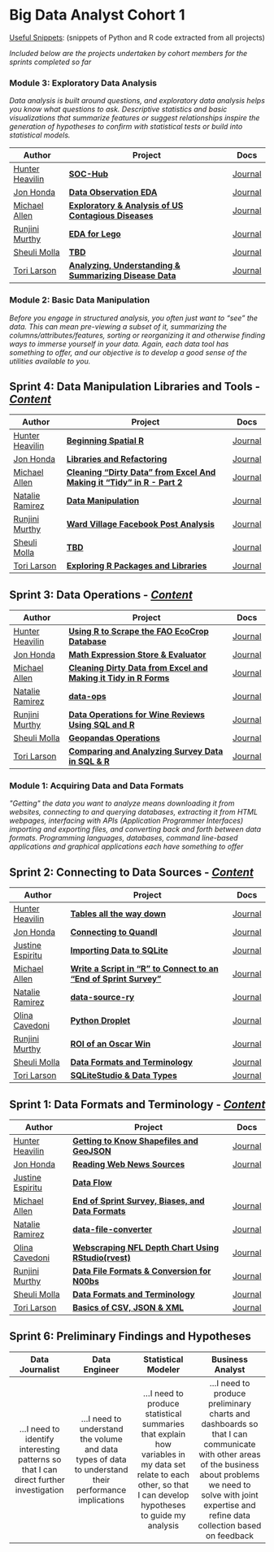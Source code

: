 # Big Data Analyst Cohort 1
[Useful Snippets](Sprint00_Meta_Content/03_Useful_Snippets): (snippets of Python and R code extracted from all projects)

*Included below are the projects undertaken by cohort members for the sprints completed so far*




### Module 3: Exploratory Data Analysis
*Data analysis is built around questions, and exploratory data analysis helps you know what questions to ask. Descriptive statistics and basic visualizations that summarize features or suggest relationships inspire the generation of hypotheses to confirm with statistical tests or build into statistical models.*

|Author|Project|Docs|
|---|---|---|
|[Hunter Heavilin](Sprint00_Meta_Content/00_Roadmaps_and_Blueprints/Hunter_Heaivilin_Roadmap.ipynb)|  [**SOC-Hub**](https://github.com/supersistence/SOC-Hub) |[Journal](Sprint05_Summarizing_Describing/Hunter_Heaivilin.ipynb)|
|[Jon Honda](Sprint00_Meta_Content/00_Roadmaps_and_Blueprints/Jon_Honda_Roadmap.ipynb)| [**Data Observation EDA**](https://github.com/hondajyh/Sprint_5_Data_Observation_EDA) |[Journal](Sprint05_Summarizing_Describing/Jon_Honda.ipynb)|
|[Michael Allen](Sprint00_Meta_Content/00_Roadmaps_and_Blueprints/Michael_Allen.ipynb)| [**Exploratory & Analysis of US Contagious Diseases**](https://github.com/mallen69/Project_Sprint_5) |[Journal](Sprint05_Summarizing_Describing/Michael_Allen.ipynb)
|[Runjini Murthy](Sprint00_Meta_Content/00_Roadmaps_and_Blueprints/Runjini_Murthy_Roadmap.ipynb)| [**EDA for Lego**](https://github.com/runjini/Runjini_Sprint_5) |[Journal](Sprint05_Summarizing_Describing/Runjini_Murthy.ipynb)|
|[Sheuli Molla](Sprint00_Meta_Content/00_Roadmaps_and_Blueprints/Sheuli_Molla_Roadmap.ipynb)| [**TBD**](https://github.com/sheulimolla/Sprint-5-) |[Journal](Sprint05_Summarizing_Describing/Sheuli_Molla.ipynb)|
|[Tori Larson](Sprint00_Meta_Content/00_Roadmaps_and_Blueprints/Tori_Larson_Roadmap.ipynb)| [**Analyzing, Understanding & Summarizing Disease Data**](https://github.com/ToriLarson/5_Analyzing_Understanding_and_Summarizing_Data) |[Journal](Sprint05_Summarizing_Describing/Victoria_Larson.ipynb)|

### Module 2: Basic Data Manipulation
*Before you engage in structured analysis, you often just want to “see” the data. This can mean pre-viewing a subset of it, summarizing the columns/attributes/features, sorting or reorganizing it and otherwise finding ways to immerse yourself in your data. Again, each data tool has something to offer, and our objective is to develop a good sense of the utilities available to you.*

## Sprint 4: Data Manipulation Libraries and Tools - [*Content*](Sprint04_Data_Manipulation_Libraries_and_Tools/00_Sprint_Classroom_Content.ipynb)
|Author|Project|Docs|
|---|---|---|
|[Hunter Heavilin](Sprint00_Meta_Content/00_Roadmaps_and_Blueprints/Hunter_Heaivilin_Roadmap.ipynb)|  [**Beginning Spatial R**](https://github.com/supersistence/Beginning-Spatial-R) |[Journal](Sprint04_Data_Manipulation_Libraries_and_Tools/Hunter_Heaivilin.ipynb)|
|[Jon Honda](Sprint00_Meta_Content/00_Roadmaps_and_Blueprints/Jon_Honda_Roadmap.ipynb)| [**Libraries and Refactoring**](https://github.com/hondajyh/Sprint_4_data_manipulation_and_tools) |[Journal](Sprint04_Data_Manipulation_Libraries_and_Tools/Jon_Honda.ipynb)|
|[Michael Allen](Sprint00_Meta_Content/00_Roadmaps_and_Blueprints/Michael_Allen.ipynb)| [**Cleaning “Dirty Data” from Excel And Making it “Tidy” in R - Part 2**](https://github.com/mallen69/Project_Sprint_4) |[Journal](Sprint04_Data_Manipulation_Libraries_and_Tools/Michael_Allen.ipynb)|
|[Natalie Ramirez](Sprint00_Meta_Content/00_Roadmaps_and_Blueprints/Natalie_RoadMap.ipynb)|  [**Data Manipulation**](https://github.com/nat-nat33/data-manipulation) |[Journal](Sprint04_Data_Manipulation_Libraries_and_Tools/Natalie_Ramirez.ipynb)|
|[Runjini Murthy](Sprint00_Meta_Content/00_Roadmaps_and_Blueprints/Runjini_Murthy_Roadmap.ipynb)| [**Ward Village Facebook Post Analysis**](https://github.com/runjini/Runjini_Sprint_4) |[Journal](Sprint04_Data_Manipulation_Libraries_and_Tools/Runjini_Murthy.ipynb)|
|[Sheuli Molla](Sprint00_Meta_Content/00_Roadmaps_and_Blueprints/Sheuli_Molla_Roadmap.ipynb)| [**TBD**]() |[Journal](Sprint04_Data_Manipulation_Libraries_and_Tools/Sheuli_Molla.ipynb)|
|[Tori Larson](Sprint00_Meta_Content/00_Roadmaps_and_Blueprints/Tori_Larson_Roadmap.ipynb)| [**Exploring R Packages and Libraries**](https://github.com/ToriLarson/4ManipulatingData_Rpackages) |[Journal](Sprint04_Data_Manipulation_Libraries_and_Tools/Victoria_Larson.ipynb)|

## Sprint 3: Data Operations - [*Content*](Sprint03_Data_Operation/00_Sprint_Classroom_Content.ipynb)
|Author|Project|Docs|
|---|---|---|
|[Hunter Heavilin](Sprint00_Meta_Content/00_Roadmaps_and_Blueprints/Hunter_Heaivilin_Roadmap.ipynb)|[**Using R to Scrape the FAO EcoCrop Database**](https://github.com/supersistence/Data-Operations)|[Journal](Sprint03_Data_Operation/Hunter_Heaivilin.ipynb)|
|[Jon Honda](Sprint00_Meta_Content/00_Roadmaps_and_Blueprints/Jon_Honda_Roadmap.ipynb)|[**Math Expression Store & Evaluator**](https://github.com/hondajyh/DevLeagueProjects/tree/master)|[Journal](Sprint03_Data_Operation/Jon_Honda.ipynb)|
|[Michael Allen](Sprint00_Meta_Content/00_Roadmaps_and_Blueprints/Michael_Allen.ipynb)|[**Cleaning Dirty Data from Excel and Making it Tidy in R Forms**](https://github.com/mallen69/Project_Sprint_3)|[Journal](Sprint03_Data_Operation/Michael_Allen.ipynb)|
|[Natalie Ramirez](Sprint00_Meta_Content/00_Roadmaps_and_Blueprints/Natalie_RoadMap.ipynb)|[**data-ops**](https://github.com/nat-nat33/data-ops)|[Journal](Sprint03_Data_Operation/Natalie_Ramirez.ipynb)|
|[Runjini Murthy](Sprint00_Meta_Content/00_Roadmaps_and_Blueprints/Runjini_Murthy_Roadmap.ipynb)|[**Data Operations for Wine Reviews Using SQL and R**](https://github.com/runjini/Sprint_3_Wine)|[Journal](Sprint03_Data_Operation/Runjini_Murthy.ipynb)|
|[Sheuli Molla](Sprint00_Meta_Content/00_Roadmaps_and_Blueprints/Sheuli_Molla_Roadmap.ipynb)|[**Geopandas Operations**](https://github.com/sheulimolla/S4-GEOPANDAS-OPERATIONS)|[Journal](Sprint03_Data_Operation/Sheuli_Molla.ipynb)|
|[Tori Larson](Sprint00_Meta_Content/00_Roadmaps_and_Blueprints/Tori_Larson_Roadmap.ipynb)| [**Comparing and Analyzing Survey Data in SQL & R**](https://github.com/ToriLarson/DataOperations_SQL_R)|[Journal](Sprint03_Data_Operation/Victoria_Larson.ipynb)|

### Module 1: Acquiring Data and Data Formats
  *"Getting" the data you want to analyze means downloading it from websites, connecting to and querying databases, extracting it from HTML webpages, interfacing with APIs (Application Programmer Interfaces) importing and exporting files, and converting back and forth between data formats. Programming languages, databases, command line-based applications and graphical applications each have something to offer*

  ## Sprint 2: Connecting to Data Sources - [*Content*](Sprint02_Connecting_to_Data_Sources/00_Sprint_Classroom_Content.ipynb)

  |Author|Project|Docs|
  |---|---|---|
  |[Hunter Heavilin](Sprint00_Meta_Content/00_Roadmaps_and_Blueprints/Hunter_Heaivilin_Roadmap.ipynb)| [**Tables all the way down**](https://github.com/supersistence/Tables-All-The-Way-Down)|[Journal](Sprint02_Connecting_to_Data_Sources/Hunter_Heaivilin.ipynb)|
  |[Jon Honda](Sprint00_Meta_Content/00_Roadmaps_and_Blueprints/Jon_Honda_Roadmap.ipynb)|[**Connecting to Quandl**](https://github.com/hondajyh/DevLeagueProjects/tree/master/Sprint%202)|[Journal](Sprint02_Connecting_to_Data_Sources/Jon_Honda.ipynb)|
  |[Justine Espiritu](Sprint00_Meta_Content/00_Roadmaps_and_Blueprints/Justine_Espiritu_Roadmap.ipynb)|[**Importing Data to SQLite**](https://github.com/j-espiritu/Importing-Excel-Data-in-SQLite)|[Journal](Sprint02_Connecting_to_Data_Sources/Justine_Espiritu.ipynb)|
  |[Michael Allen](Sprint00_Meta_Content/00_Roadmaps_and_Blueprints/Michael_Allen.ipynb)|[**Write a Script in “R” to Connect to an “End of Sprint Survey”**](https://github.com/mallen69/Project_Sprint_2)| [Journal](Sprint02_Connecting_to_Data_Sources/Michael_Allen.ipynb)|
  |[Natalie Ramirez](Sprint00_Meta_Content/00_Roadmaps_and_Blueprints/Natalie_RoadMap.ipynb)| [**data-source-ry**](https://github.com/nat-nat33/data-source-ry)|[Journal](Sprint02_Connecting_to_Data_Sources/Natalie_Ramirez.ipynb)|
  |[Olina Cavedoni](Sprint00_Meta_Content/00_Roadmaps_and_Blueprints/Olina_Cavedoni_Roadmap.ipynb)|[**Python Droplet**](https://github.com/ocavedoni/Sprint2_PythonDroplet)|[Journal](Sprint02_Connecting_to_Data_Sources/Olina_Cavedoni.ipynb)|
  |[Runjini Murthy](Sprint00_Meta_Content/00_Roadmaps_and_Blueprints/Runjini_Murthy_Roadmap.ipynb)|[**ROI of an Oscar Win**](Sprint02_Connecting_to_Data_Sources/01_Sprint_Presentations/Sprint_2_Review_Presentation_Runjini.pdf)|[Journal](Sprint02_Connecting_to_Data_Sources/Runjini_Murthy.ipynb)|
  |[Sheuli Molla](Sprint00_Meta_Content/00_Roadmaps_and_Blueprints/Sheuli_Molla_Roadmap.ipynb)|[**Data Formats and Terminology**](https://github.com/sheulimolla/SPRINT-1)|[Journal](Sprint02_Connecting_to_Data_Sources/Sheuli_Molla.ipynb)|
  |[Tori Larson](Sprint00_Meta_Content/00_Roadmaps_and_Blueprints/Tori_Larson_Roadmap.ipynb)|[**SQLiteStudio & Data Types**](https://github.com/ToriLarson/ToriLarson_Sprint2)| [Journal](Sprint02_Connecting_to_Data_Sources/Victoria_Larson.ipynb)|

 ## Sprint 1: Data Formats and Terminology - [*Content*](Sprint01_Data_Formats_and_Terminology/00_Sprint_Classroom_Content.ipynb)

|Author|Project|Docs|
|---|---|---|
|[Hunter Heavilin](Sprint00_Meta_Content/00_Roadmaps_and_Blueprints/Hunter_Heaivilin_Roadmap.ipynb)| [**Getting to Know Shapefiles and GeoJSON**](https://github.com/supersistence/Getting-to-Know-Shapefiles-and-GeoJSON)|[Journal](Sprint01_Data_Formats_and_Terminology/Hunter_Heaivilin.ipynb)|
|[Jon Honda](Sprint00_Meta_Content/00_Roadmaps_and_Blueprints/Jon_Honda_Roadmap.ipynb)|[**Reading Web News Sources**](https://github.com/hondajyh/DevLeagueProjects)|[Journal](Sprint01_Data_Formats_and_Terminology/Jon_Honda.ipynb)|
|[Justine Espiritu](Sprint00_Meta_Content/00_Roadmaps_and_Blueprints/Justine_Espiritu_Roadmap.ipynb)|[**Data Flow**](https://github.com/j-espiritu/Importing-Excel-Data-in-SQLite)||
|[Michael Allen](Sprint00_Meta_Content/00_Roadmaps_and_Blueprints/Michael_Allen.ipynb)|[**End of Sprint Survey, Biases, and Data Formats**](https://github.com/mallen69/Project_Sprint_1)| [Journal](Sprint01_Data_Formats_and_Terminology/Michael_Allen.ipynb)|
|[Natalie Ramirez](Sprint00_Meta_Content/00_Roadmaps_and_Blueprints/Natalie_RoadMap.ipynb)| [**data-file-converter**](https://github.com/nat-nat33/data-file-converter)|[Journal](Sprint01_Data_Formats_and_Terminology/Natalie_Ramirez.ipynb)|
|[Olina Cavedoni](Sprint00_Meta_Content/00_Roadmaps_and_Blueprints/Olina_Cavedoni_Roadmap.ipynb)|[**Webscraping NFL Depth Chart Using RStudio(rvest)**](https://github.com/ocavedoni/Sprint1_WebScraping)|[Journal](Sprint01_Data_Formats_and_Terminology/Olina_Cavedoni.ipynb)|
|[Runjini Murthy](Sprint00_Meta_Content/00_Roadmaps_and_Blueprints/Runjini_Murthy_Roadmap.ipynb)|[**Data File Formats & Conversion for N00bs**](https://github.com/runjini/Runjini_Project_1)|[Journal](Sprint01_Data_Formats_and_Terminology/Runjini_Murthy.ipynb)|
|[Sheuli Molla](Sprint00_Meta_Content/00_Roadmaps_and_Blueprints/Sheuli_Molla_Roadmap.ipynb)|[**Data Formats and Terminology**](https://github.com/sheulimolla/SPRINT-1)|[Journal](Sprint01_Data_Formats_and_Terminology/Sheuli_Molla.ipynb)|
|[Tori Larson](Sprint00_Meta_Content/00_Roadmaps_and_Blueprints/Tori_Larson_Roadmap.ipynb)|[**Basics of CSV, JSON & XML**](https://github.com/ToriLarson/ToriLarson_Sprint1)| [Journal](Sprint01_Data_Formats_and_Terminology/Victoria_Larson.ipynb)|







## Sprint 6: Preliminary Findings and Hypotheses
|Data Journalist| Data Engineer | Statistical Modeler| Business Analyst |
|:----------------:|:----:|:------------------:|:----:|
|…I need to identify interesting patterns so that I can direct further investigation| …I need to understand the volume and data types of data to understand their performance implications| …I need to produce statistical summaries that explain how variables in my data set relate to each other, so that I can develop hypotheses to guide my analysis| …I need to produce preliminary charts and dashboards so that I can communicate with other areas of the business about problems we need to solve with joint expertise and refine data collection based on feedback|

